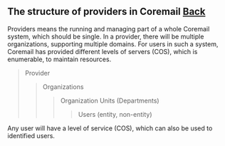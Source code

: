 ## The structure of providers in Coremail	[Back](./../coremail.md)

Providers means the running and managing part of a whole Coremail system, which should be single. In a provider, there will be multiple organizations, supporting multiple domains. For users in such a system, Coremail has provided different levels of servers (COS), which is enumerable, to maintain resources.

> Provider
>> Organizations
>>> Organization Units (Departments)
>>>> Users (entity, non-entity)

Any user will have a level of service (COS), which can also be used to identified users.
